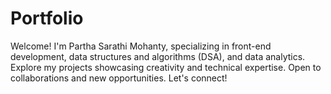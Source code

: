 # Portfolio
Welcome! I'm Partha Sarathi Mohanty, specializing in front-end development, data structures and algorithms (DSA), and data analytics. Explore my projects showcasing creativity and technical expertise. Open to collaborations and new opportunities. Let's connect!
